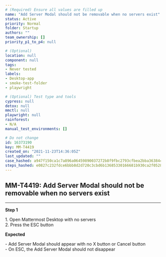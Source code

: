 ```yaml
---
# (Required) Ensure all values are filled up
name: "Add Server Modal should not be removable when no servers exist"
status: Active
priority: Normal
folder: Startup
authors: ""
team_ownership: []
priority_p1_to_p4: null

# (Optional)
location: null
component: null
tags: 
- Never tested
labels: 
- Desktop-app
- smoke-test-folder
- playwright

# (Optional) Test type and tools
cypress: null
detox: null
mmctl: null
playwright: null
rainforest: 
- N/A
manual_test_environments: []

# Do not change
id: 16373190
key: MM-T4419
created_on: "2021-11-23T14:36:05Z"
last_updated: ""
case_hashed: a947f150ca1c7a896a06459890037272b8f9fbc2793cfbea2bba36384c6613031c2148df37ff481a00e094eb70e28498
steps_hashed: e0827c232fdce6bbb8d2d720c3cbd6b13685330166681b930ca2f05281708f0931fe817645079d42e975a31d1639dc0b
---
```


<!-- (Auto-generated) Based on frontmatter's "key" and "name" -->

## MM-T4419: Add Server Modal should not be removable when no servers exist

---

**Step 1**

1\. Open Mattermost Desktop with no servers\
2\. Press the ESC button

**Expected**

\- Add Server Modal should appear with no X button or Cancel button\
\- On ESC, the Add Server Modal should not disappear
